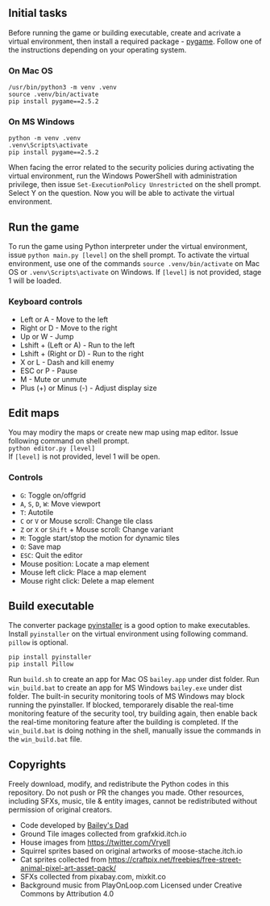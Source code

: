 ## Initial tasks
Before running the game or building executable, create and acrivate a virtual environment, then install
a required package - [pygame](https://www.pygame.org/). Follow one of the instructions depending on your operating system.

### On Mac OS
```
/usr/bin/python3 -m venv .venv
source .venv/bin/activate
pip install pygame==2.5.2 
```

### On MS Windows
```
python -m venv .venv
.venv\Scripts\activate
pip install pygame==2.5.2 
```   
When facing the error related to the security policies during activating the virtual environment, 
run the Windows PowerShell with administration privilege, then issue ```Set-ExecutionPolicy Unrestricted``` 
on the shell prompt. Select Y on the question. Now you will be able to activate the virtual environment.

## Run the game   
To run the game using Python interpreter under the virtual environment, issue ```python main.py [level]``` 
on the shell prompt. To activate the virtual environment, use one of the commands ```source .venv/bin/activate``` 
on Mac OS or ```.venv\Scripts\activate``` on Windows.  If ```[level]``` is not provided, stage 1 will be loaded.    

### Keyboard controls 
* Left or A - Move to the left   
* Right or D - Move to the right   
* Up or W - Jump   
* Lshift + (Left or A) - Run to the left   
* Lshift + (Right or D) - Run to the right   
* X or L - Dash and kill enemy   
* ESC or P - Pause   
* M - Mute or unmute   
* Plus (+) or Minus (-) - Adjust display size   

## Edit maps
You may modiry the maps or create new map using map editor. Issue following command on shell prompt.   
```python editor.py [level]```   
If ```[level]``` is not provided, level 1 will be open.   

### Controls
* ```G```: Toggle on/offgrid   
* ```A```, ```S```, ```D```, ```W```: Move viewport   
* ```T```: Autotile   
* ```C``` or ```V``` or Mouse scroll: Change tile class   
* ```Z``` or ```X``` or ```Shift``` + Mouse scroll: Change variant   
* ```M```: Toggle start/stop the motion for dynamic tiles   
* ```O```: Save map   
* ```ESC```: Quit the editor   
* Mouse position: Locate a map element
* Mouse left click: Place a map element
* Mouse right click: Delete a map element 
  
## Build executable
The converter package [pyinstaller](https://pyinstaller.org/en/stable/) is a good option to make executables. 
Install ```pyinstaller``` on the virtual environment using following command. ```pillow``` is optional. 
```
pip install pyinstaller
pip install Pillow
```   
Run ```build.sh``` to create an app for Mac OS ```bailey.app``` under dist folder. 
Run ```win_build.bat``` to create an app for MS Windows ```bailey.exe``` under dist folder. 
The built-in security monitoring tools of MS Windows may block running the pyinstaller. 
If blocked, temporarely disable the real-time monitoring feature of the security tool, try building again, then enable back the real-time monitoring feature after the building is completed. If the ```win_build.bat``` is doing nothing in the shell, manually issue the commands in the ```win_build.bat``` file.

## Copyrights
Freely download, modify, and redistribute the Python codes in this repository. Do not push or PR the changes you made. Other resources, including SFXs, music, tile & entity images, cannot be redistributed without permission of original creators.  
* Code developed by [Bailey's Dad](https://github.com/chiho80/bailey)  
* Ground Tile images collected from grafxkid.itch.io  
* House images from https://twitter.com/Vryell
* Squirrel sprites based on original artworks of moose-stache.itch.io  
* Cat sprites collected from https://craftpix.net/freebies/free-street-animal-pixel-art-asset-pack/
* SFXs collected from pixabay.com, mixkit.co  
* Background music from PlayOnLoop.com Licensed under Creative Commons by Attribution 4.0